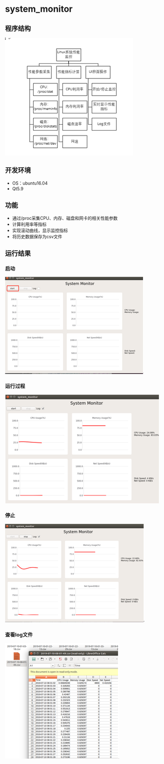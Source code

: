 # system_monitor
## 程序结构
![avatar](./img/0.png)
## 开发环境
- OS：ubuntu16.04
- Qt5.9
## 功能
- 通过/proc采集CPU、内存、磁盘和网卡的相关性能参数
- 计算利用率等指标
- 实现滚动曲线，显示监控指标
- 将历史数据保存为csv文件
## 运行结果
### 启动
![avatar](./img/1.png)
### 运行过程
![avatar](./img/2.png)
### 停止
![avatar](./img/3.png)
### 查看log文件
![avatar](./img/4.png)